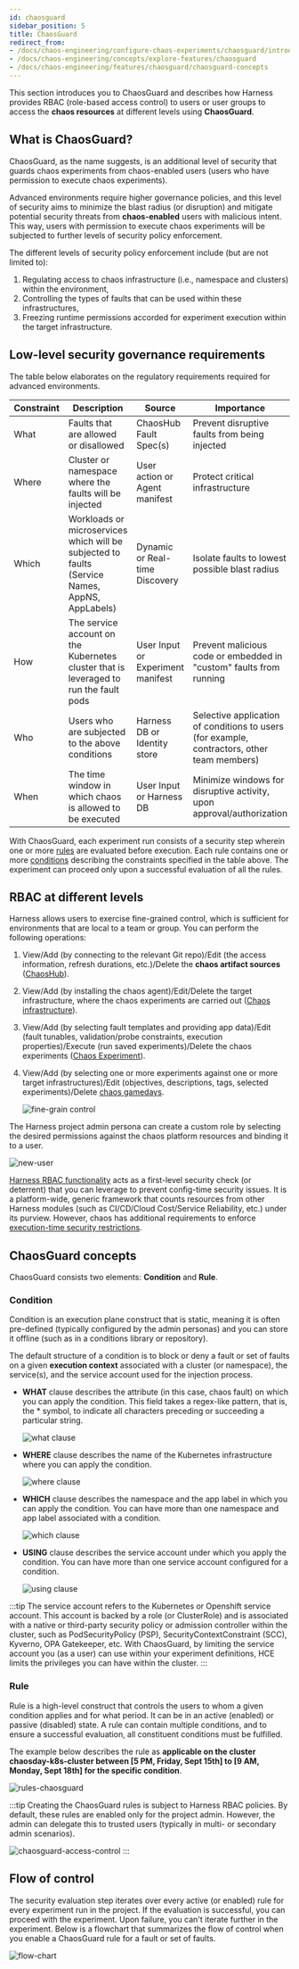 ```yaml
---
id: chaosguard
sidebar_position: 5
title: ChaosGuard
redirect_from:
- /docs/chaos-engineering/configure-chaos-experiments/chaosguard/introduction-to-chaosguard
- /docs/chaos-engineering/concepts/explore-features/chaosguard
- /docs/chaos-engineering/features/chaosguard/chaosguard-concepts
---
```


This section introduces you to ChaosGuard and describes how Harness provides RBAC (role-based access control) to users or user groups to access the **chaos resources** at different levels using **ChaosGuard**.

## What is ChaosGuard?

ChaosGuard, as the name suggests, is an additional level of security that guards chaos experiments from chaos-enabled users (users who have permission to execute chaos experiments).

Advanced environments require higher governance policies, and this level of security aims to minimize the blast radius (or disruption) and mitigate potential security threats from **chaos-enabled** users with malicious intent. This way, users with permission to execute chaos experiments will be subjected to further levels of security policy enforcement.

The different levels of security policy enforcement include (but are not limited to):
1. Regulating access to chaos infrastructure (i.e., namespace and clusters) within the environment,
2. Controlling the types of faults that can be used within these infrastructures,
3. Freezing runtime permissions accorded for experiment execution within the target infrastructure.

## Low-level security governance requirements
The table below elaborates on the regulatory requirements required for advanced environments.

| Constraint | Description                                                                                    | Source                            | Importance                                                                                  |
|------------|------------------------------------------------------------------------------------------------|-----------------------------------|---------------------------------------------------------------------------------------------|
| What       | Faults that are allowed or disallowed                                                          | ChaosHub Fault Spec(s)            | Prevent disruptive faults from being injected                                               |
| Where      | Cluster or namespace where the faults will be injected                                         | User action or Agent manifest     | Protect critical infrastructure                                                             |
| Which      | Workloads or microservices which will be subjected to faults (Service Names, AppNS, AppLabels) | Dynamic or Real-time Discovery    | Isolate faults to lowest possible blast radius                                              |
| How        | The service account on the Kubernetes cluster that is leveraged to run the fault pods          | User Input or Experiment manifest | Prevent malicious code or embedded in "custom" faults from running                          |
| Who        | Users who are subjected to the above conditions                                                | Harness DB or Identity store      | Selective application of conditions to users (for example, contractors, other team members) |
| When       | The time window in which chaos is allowed to be executed                                       | User Input or Harness DB          | Minimize windows for disruptive activity, upon approval/authorization                       |

With ChaosGuard, each experiment run consists of a security step wherein one or more [rules](/docs/chaos-engineering/concepts/explore-features/chaosguard#rule) are evaluated before execution. Each rule contains one or more [conditions](/docs/chaos-engineering/concepts/explore-features/chaosguard#condition) describing the constraints specified in the table above. The experiment can proceed only upon a successful evaluation of all the rules.

## RBAC at different levels

Harness allows users to exercise fine-grained control, which is sufficient for environments that are local to a team or group. You can perform the following operations:

1. View/Add (by connecting to the relevant Git repo)/Edit (the access information, refresh durations, etc.)/Delete the **chaos artifact sources** ([ChaosHub](/docs/chaos-engineering/use-harness-ce/chaoshubs/add-chaos-hub)).

2. View/Add (by installing the chaos agent)/Edit/Delete the target infrastructure, where the chaos experiments are carried out ([Chaos infrastructure](/docs/chaos-engineering/use-harness-ce/infrastructures/enable-disable)).

3. View/Add (by selecting fault templates and providing app data)/Edit (fault tunables, validation/probe constraints, execution properties)/Execute (run saved experiments)/Delete the chaos experiments ([Chaos Experiment](/docs/chaos-engineering/use-harness-ce/experiments/#create-experiments)).

4. View/Add (by selecting one or more experiments against one or more target infrastructures)/Edit (objectives, descriptions, tags, selected experiments)/Delete [chaos gamedays](/docs/chaos-engineering/concepts/explore-features/GameDay).

    ![fine-grain control](./static/chaosguard/fine-grain-control.png)

The Harness project admin persona can create a custom role by selecting the desired permissions against the chaos platform resources and binding it to a user.

![new-user](./static/chaosguard/new-user-entry.png)


[Harness RBAC functionality](/docs/chaos-engineering/security/security) acts as a first-level security check (or deterrent) that you can leverage to prevent config-time security issues. It is a platform-wide, generic framework that counts resources from other Harness modules (such as CI/CD/Cloud Cost/Service Reliability, etc.) under its purview. However, chaos has additional requirements to enforce [execution-time security restrictions](/docs/chaos-engineering/concepts/explore-features/chaosguard).

## ChaosGuard concepts

ChaosGuard consists two elements: **Condition** and **Rule**.

### Condition

Condition is an execution plane construct that is static, meaning it is often pre-defined (typically configured by the admin personas) and you can store it offline (such as in a conditions library or repository).

The default structure of a condition is to block or deny a fault or set of faults on a given **execution context** associated with a cluster (or namespace), the service(s), and the service account used for the injection process.

* **WHAT** clause describes the attribute (in this case, chaos fault) on which you can apply the condition. This field takes a regex-like pattern, that is, the * symbol, to indicate all characters preceding or succeeding a particular string.

    ![what clause](./static/chaosguard/condition-what.png)

* **WHERE** clause describes the name of the Kubernetes infrastructure where you can apply the condition.

    ![where clause](./static/chaosguard/condition-where.png)

* **WHICH** clause describes the namespace and the app label in which you can apply the condition. You can have more than one namespace and app label associated with a condition.

    ![which clause](./static/chaosguard/condition-which.png)

* **USING** clause describes the service account under which you apply the condition. You can have more than one service account configured for a condition.

    ![using clause](./static/chaosguard/condition-using.png)

:::tip
The service account refers to the Kubernetes or Openshift service account. This account is backed by a role (or ClusterRole) and is associated with a native or third-party security policy or admission controller within the cluster, such as PodSecurityPolicy (PSP), SecurityContextConstraint (SCC), Kyverno, OPA Gatekeeper, etc.
With ChaosGuard, by limiting the service account you (as a user) can use within your experiment definitions, HCE limits the privileges you can have within the cluster.
:::

### Rule
Rule is a high-level construct that controls the users to whom a given condition applies and for what period. It can be in an active (enabled) or passive (disabled) state. A rule can contain multiple conditions, and to ensure a successful evaluation, all constituent conditions must be fulfilled.

The example below describes the rule as **applicable on the cluster chaosday-k8s-cluster between [5 PM, Friday, Sept 15th] to [9 AM, Monday, Sept 18th] for the specific condition**.

![rules-chaosguard](./static/chaosguard/add-conditions.png)

:::tip
Creating the ChaosGuard rules is subject to Harness RBAC policies. By default, these rules are enabled only for the project admin. However, the admin can delegate this to trusted users (typically in multi- or secondary admin scenarios).

![chaosguard-access-control](./static/chaosguard/chaosguard-access-control.png)
:::

## Flow of control
The security evaluation step iterates over every active (or enabled) rule for every experiment run in the project. If the evaluation is successful, you can proceed with the experiment. Upon failure, you can't iterate further in the experiment. Below is a flowchart that summarizes the flow of control when you enable a ChaosGuard rule for a fault or set of faults.

![flow-chart](./static/chaosguard/flow-chart-chaosguard.png)
